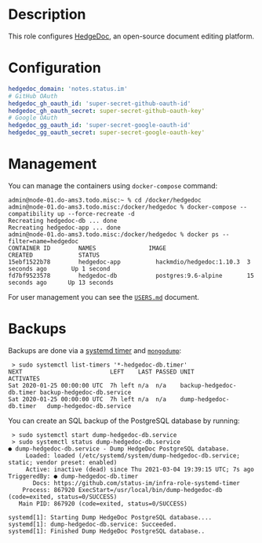 # Description

This role configures [HedgeDoc](https://github.com/hedgedoc/hedgedoc), an open-source document editing platform.

# Configuration

```yaml
hedgedoc_domain: 'notes.status.im'
# GitHub OAuth
hedgedoc_gh_oauth_id: 'super-secret-github-oauth-id'
hedgedoc_gh_oauth_secret: super-secret-github-oauth-key'
# Google OAuth
hedgedoc_gg_oauth_id: 'super-secret-google-oauth-id'
hedgedoc_gg_oauth_secret: super-secret-google-oauth-key'
```

# Management

You can manage the containers using `docker-compose` command:
```
admin@node-01.do-ams3.todo.misc:~ % cd /docker/hedgedoc
admin@node-01.do-ams3.todo.misc:/docker/hedgedoc % docker-compose --compatibility up --force-recreate -d
Recreating hedgedoc-db ... done
Recreating hedgedoc-app ... done
admin@node-01.do-ams3.todo.misc:/docker/hedgedoc % docker ps --filter=name=hedgedoc
CONTAINER ID        NAMES               IMAGE                       CREATED             STATUS
15ebf1522b78        hedgedoc-app          hackmdio/hedgedoc:1.10.3  3 seconds ago       Up 1 second
fd7bf9523578        hedgedoc-db           postgres:9.6-alpine       15 seconds ago      Up 13 seconds
```
For user management you can see the [`USERS.md`](./USERS.md) document.

# Backups

Backups are done via a [systemd timer](https://www.freedesktop.org/software/systemd/man/systemd.timer.html) and [`mongodump`](https://docs.mongodb.com/manual/reference/program/mongodump/):
```
 > sudo systemctl list-timers '*-hedgedoc-db.timer'
NEXT                         LEFT    LAST PASSED UNIT                   ACTIVATES
Sat 2020-01-25 00:00:00 UTC  7h left n/a  n/a    backup-hedgedoc-db.timer backup-hedgedoc-db.service
Sat 2020-01-25 00:00:00 UTC  7h left n/a  n/a    dump-hedgedoc-db.timer   dump-hedgedoc-db.service
```
You can create an SQL backup of the PostgreSQL database by running:
```
 > sudo systemctl start dump-hedgedoc-db.service
 > sudo systemctl status dump-hedgedoc-db.service
● dump-hedgedoc-db.service - Dump HedgeDoc PostgreSQL database.
     Loaded: loaded (/etc/systemd/system/dump-hedgedoc-db.service; static; vendor preset: enabled)
     Active: inactive (dead) since Thu 2021-03-04 19:39:15 UTC; 7s ago
TriggeredBy: ● dump-hedgedoc-db.timer
       Docs: https://github.com/status-im/infra-role-systemd-timer
    Process: 867920 ExecStart=/usr/local/bin/dump-hedgedoc-db (code=exited, status=0/SUCCESS)
   Main PID: 867920 (code=exited, status=0/SUCCESS)

systemd[1]: Starting Dump HedgeDoc PostgreSQL database....
systemd[1]: dump-hedgedoc-db.service: Succeeded.
systemd[1]: Finished Dump HedgeDoc PostgreSQL database..
```
